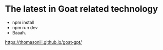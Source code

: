 # The latest in Goat related technology

- npm install
- npm run dev
- Baaah.

https://thomasoniii.github.io/goat-gpt/
